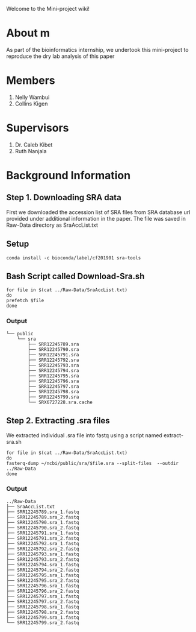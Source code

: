 Welcome to the Mini-project wiki!
# About m
As part of the bioinformatics internship, we undertook this mini-project to reproduce the dry lab analysis of this paper
# Members
1. Nelly Wambui
2. Collins Kigen
# Supervisors
1. Dr. Caleb Kibet
2. Ruth Nanjala

# Background Information
## Step 1. Downloading SRA data
First we downloaded the accession list of SRA files from SRA database url provided under additional information in the paper. The file was saved in Raw-Data directory as SraAccList.txt
## Setup
```conda install -c bioconda/label/cf201901 sra-tools```
## Bash Script called Download-Sra.sh
```
for file in $(cat ../Raw-Data/SraAccList.txt)
do
prefetch $file
done
```

### Output
```
└── public
    └── sra
        ├── SRR12245789.sra  
        ├── SRR12245790.sra
        ├── SRR12245791.sra
        ├── SRR12245792.sra
        ├── SRR12245793.sra
        ├── SRR12245794.sra
        ├── SRR12245795.sra
        ├── SRR12245796.sra
        ├── SRR12245797.sra
        ├── SRR12245798.sra
        ├── SRR12245799.sra
        └── SRX6727228.sra.cache
```
## Step 2. Extracting .sra files
We extracted individual .sra file into fastq using a script named extract-sra.sh
```
for file in $(cat ../Raw-Data/SraAccList.txt)
do
fasterq-dump ~/ncbi/public/sra/$file.sra --split-files  --outdir ../Raw-Data
done
```
### Output
```
../Raw-Data
├── SraAccList.txt
├── SRR12245789.sra_1.fastq
├── SRR12245789.sra_2.fastq
├── SRR12245790.sra_1.fastq
├── SRR12245790.sra_2.fastq
├── SRR12245791.sra_1.fastq
├── SRR12245791.sra_2.fastq
├── SRR12245792.sra_1.fastq
├── SRR12245792.sra_2.fastq
├── SRR12245793.sra_1.fastq
├── SRR12245793.sra_2.fastq
├── SRR12245794.sra_1.fastq
├── SRR12245794.sra_2.fastq
├── SRR12245795.sra_1.fastq
├── SRR12245795.sra_2.fastq
├── SRR12245796.sra_1.fastq
├── SRR12245796.sra_2.fastq
├── SRR12245797.sra_1.fastq
├── SRR12245797.sra_2.fastq
├── SRR12245798.sra_1.fastq
├── SRR12245798.sra_2.fastq
├── SRR12245799.sra_1.fastq
└── SRR12245799.sra_2.fastq

```
